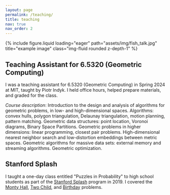 ```yaml
---
layout: page
permalink: /teaching/
title: teaching
nav: true
nav_order: 2
---
```


<div class="row">
  <div class="col-md-3 mt-3 mt-md-0">
  </div>
  <div class="col-md-6 mt-3 mt-md-0">
      {% include figure.liquid loading="eager" path="assets/img/fish_talk.jpg" title="example image" class="img-fluid rounded z-depth-1" %}
  </div>
  <div class="col-md-3 mt-3 mt-md-0">
  </div>
</div>

Teaching Assistant for 6.5320 (Geometric Computing)
-------------
I was a teaching assistant for 6.5320 (Geometric Computing) in Spring 2024 at MIT, taught by Piotr Indyk. I held office hours, helped prepare materials, and graded for the class.

*Course description*: Introduction to the design and analysis of algorithms for geometric problems, in low- and high-dimensional spaces. Algorithms: convex hulls, polygon triangulation, Delaunay triangulation, motion planning, pattern matching. Geometric data structures: point location, Voronoi diagrams, Binary Space Partitions. Geometric problems in higher dimensions: linear programming, closest pair problems. High-dimensional nearest neighbor search and low-distortion embeddings between metric spaces. Geometric algorithms for massive data sets: external memory and streaming algorithms. Geometric optimization.

Stanford Splash
--------------
I taught a one-day class entitled "Puzzles in Probability" to high school students as part of the [Stanford Splash](https://www.stanfordesp.org/) program in 2019. I covered the [Monty Hall](https://en.wikipedia.org/wiki/Monty_Hall_problem), [Two Child](https://en.wikipedia.org/wiki/Boy_or_girl_paradox), and [Birthday](https://en.wikipedia.org/wiki/Birthday_problem) problems.
